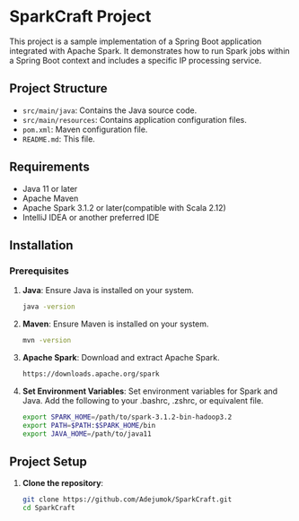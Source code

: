# SparkCraft Project

This project is a sample implementation of a Spring Boot application integrated with Apache Spark. It demonstrates how to run Spark jobs within a Spring Boot context and includes a specific IP processing service.

## Project Structure

- `src/main/java`: Contains the Java source code.
- `src/main/resources`: Contains application configuration files.
- `pom.xml`: Maven configuration file.
- `README.md`: This file.

## Requirements

- Java 11 or later
- Apache Maven
- Apache Spark 3.1.2 or later(compatible with Scala 2.12)
- IntelliJ IDEA or another preferred IDE

## Installation

### Prerequisites

1. **Java**: Ensure Java is installed on your system.
   ```bash
   java -version

2. **Maven**: Ensure Maven is installed on your system.
   ```bash
   mvn -version

4. **Apache Spark**: Download and extract Apache Spark.
   ```bash
   https://downloads.apache.org/spark

5. **Set Environment Variables**: Set environment variables for Spark and Java.
   Add the following to your .bashrc, .zshrc, or equivalent file.
   ```bash
   export SPARK_HOME=/path/to/spark-3.1.2-bin-hadoop3.2
   export PATH=$PATH:$SPARK_HOME/bin
   export JAVA_HOME=/path/to/java11

## Project Setup
1. **Clone the repository**:
   ```bash    
   git clone https://github.com/Adejumok/SparkCraft.git
   cd SparkCraft








